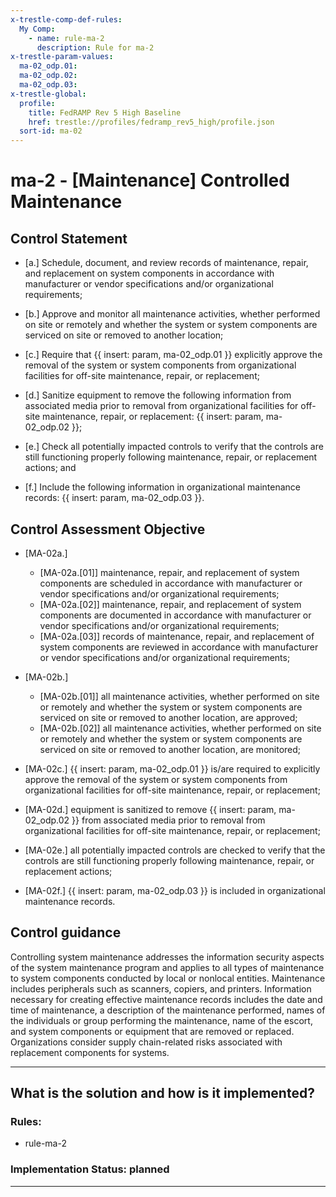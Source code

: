 ```yaml
---
x-trestle-comp-def-rules:
  My Comp:
    - name: rule-ma-2
      description: Rule for ma-2
x-trestle-param-values:
  ma-02_odp.01:
  ma-02_odp.02:
  ma-02_odp.03:
x-trestle-global:
  profile:
    title: FedRAMP Rev 5 High Baseline
    href: trestle://profiles/fedramp_rev5_high/profile.json
  sort-id: ma-02
---
```


# ma-2 - \[Maintenance\] Controlled Maintenance

## Control Statement

- \[a.\] Schedule, document, and review records of maintenance, repair, and replacement on system components in accordance with manufacturer or vendor specifications and/or organizational requirements;

- \[b.\] Approve and monitor all maintenance activities, whether performed on site or remotely and whether the system or system components are serviced on site or removed to another location;

- \[c.\] Require that {{ insert: param, ma-02_odp.01 }} explicitly approve the removal of the system or system components from organizational facilities for off-site maintenance, repair, or replacement;

- \[d.\] Sanitize equipment to remove the following information from associated media prior to removal from organizational facilities for off-site maintenance, repair, or replacement: {{ insert: param, ma-02_odp.02 }};

- \[e.\] Check all potentially impacted controls to verify that the controls are still functioning properly following maintenance, repair, or replacement actions; and

- \[f.\] Include the following information in organizational maintenance records: {{ insert: param, ma-02_odp.03 }}.

## Control Assessment Objective

- \[MA-02a.\]

  - \[MA-02a.[01]\] maintenance, repair, and replacement of system components are scheduled in accordance with manufacturer or vendor specifications and/or organizational requirements;
  - \[MA-02a.[02]\] maintenance, repair, and replacement of system components are documented in accordance with manufacturer or vendor specifications and/or organizational requirements;
  - \[MA-02a.[03]\] records of maintenance, repair, and replacement of system components are reviewed in accordance with manufacturer or vendor specifications and/or organizational requirements;

- \[MA-02b.\]

  - \[MA-02b.[01]\] all maintenance activities, whether performed on site or remotely and whether the system or system components are serviced on site or removed to another location, are approved;
  - \[MA-02b.[02]\] all maintenance activities, whether performed on site or remotely and whether the system or system components are serviced on site or removed to another location, are monitored;

- \[MA-02c.\] {{ insert: param, ma-02_odp.01 }} is/are required to explicitly approve the removal of the system or system components from organizational facilities for off-site maintenance, repair, or replacement;

- \[MA-02d.\] equipment is sanitized to remove {{ insert: param, ma-02_odp.02 }} from associated media prior to removal from organizational facilities for off-site maintenance, repair, or replacement;

- \[MA-02e.\] all potentially impacted controls are checked to verify that the controls are still functioning properly following maintenance, repair, or replacement actions;

- \[MA-02f.\] {{ insert: param, ma-02_odp.03 }} is included in organizational maintenance records.

## Control guidance

Controlling system maintenance addresses the information security aspects of the system maintenance program and applies to all types of maintenance to system components conducted by local or nonlocal entities. Maintenance includes peripherals such as scanners, copiers, and printers. Information necessary for creating effective maintenance records includes the date and time of maintenance, a description of the maintenance performed, names of the individuals or group performing the maintenance, name of the escort, and system components or equipment that are removed or replaced. Organizations consider supply chain-related risks associated with replacement components for systems.

______________________________________________________________________

## What is the solution and how is it implemented?

<!-- For implementation status enter one of: implemented, partial, planned, alternative, not-applicable -->

<!-- Note that the list of rules under ### Rules: is read-only and changes will not be captured after assembly to JSON -->

<!-- Add control implementation description here for control: ma-2 -->

### Rules:

  - rule-ma-2

### Implementation Status: planned

______________________________________________________________________
